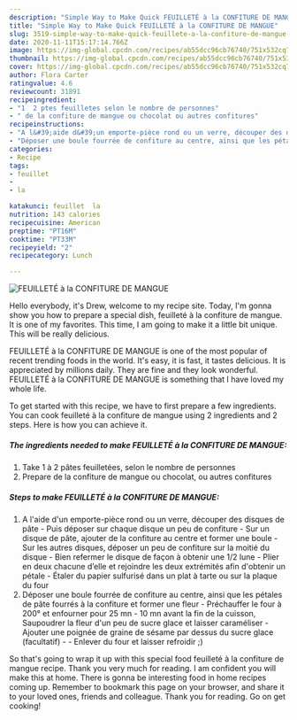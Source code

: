 ```yaml
---
description: "Simple Way to Make Quick FEUILLETÉ à la CONFITURE DE MANGUE"
title: "Simple Way to Make Quick FEUILLETÉ à la CONFITURE DE MANGUE"
slug: 3519-simple-way-to-make-quick-feuillete-a-la-confiture-de-mangue
date: 2020-11-11T15:17:14.766Z
image: https://img-global.cpcdn.com/recipes/ab55dcc96cb76740/751x532cq70/feuillete-a-la-confiture-de-mangue-photo-principale-de-la-recette.jpg
thumbnail: https://img-global.cpcdn.com/recipes/ab55dcc96cb76740/751x532cq70/feuillete-a-la-confiture-de-mangue-photo-principale-de-la-recette.jpg
cover: https://img-global.cpcdn.com/recipes/ab55dcc96cb76740/751x532cq70/feuillete-a-la-confiture-de-mangue-photo-principale-de-la-recette.jpg
author: Flora Carter
ratingvalue: 4.6
reviewcount: 31891
recipeingredient:
- "1  2 ptes feuilletes selon le nombre de personnes"
- " de la confiture de mangue ou chocolat ou autres confitures"
recipeinstructions:
- "A l&#39;aide d&#39;un emporte-pièce rond ou un verre, découper des disques de pâte Puis déposer sur chaque disque un peu de confiture Sur un disque de pâte, ajouter de la confiture au centre et former une boule  Sur les autres disques, déposer un peu de confiture sur la moitié du disque Bien refermer le disque de façon à obtenir une 1/2 lune  Plier en deux chacune d’elle et rejoindre les deux extrémités afin d&#39;obtenir un pétale Étaler du papier sulfurisé dans un plat à tarte ou sur la plaque du four"
- "Déposer une boule fourrée de confiture au centre, ainsi que les pétales de pâte fourrés à la confiture et former une fleur Préchauffer le four à 200° et enfourner pour 25 mn 10 mn avant la fin de la cuisson, Saupoudrer la fleur d&#39;un peu de sucre glace et laisser caraméliser Ajouter une poignée de graine de sésame par dessus du sucre glace (facultatif)  Enlever du four et laisser refroidir ;)"
categories:
- Recipe
tags:
- feuillet
- 
- la

katakunci: feuillet  la 
nutrition: 143 calories
recipecuisine: American
preptime: "PT16M"
cooktime: "PT33M"
recipeyield: "2"
recipecategory: Lunch

---
```



![FEUILLETÉ à la CONFITURE DE MANGUE](https://img-global.cpcdn.com/recipes/ab55dcc96cb76740/751x532cq70/feuillete-a-la-confiture-de-mangue-photo-principale-de-la-recette.jpg)

Hello everybody, it's Drew, welcome to my recipe site. Today, I'm gonna show you how to prepare a special dish, feuilleté à la confiture de mangue. It is one of my favorites. This time, I am going to make it a little bit unique. This will be really delicious.

FEUILLETÉ à la CONFITURE DE MANGUE is one of the most popular of recent trending foods in the world. It's easy, it is fast, it tastes delicious. It is appreciated by millions daily. They are fine and they look wonderful. FEUILLETÉ à la CONFITURE DE MANGUE is something that I have loved my whole life.




To get started with this recipe, we have to first prepare a few ingredients. You can cook feuilleté à la confiture de mangue using 2 ingredients and 2 steps. Here is how you can achieve it.

<!--inarticleads1-->

##### The ingredients needed to make FEUILLETÉ à la CONFITURE DE MANGUE:

1. Take 1 à 2 pâtes feuilletées, selon le nombre de personnes
1. Prepare  de la confiture de mangue ou chocolat, ou autres confitures




<!--inarticleads2-->

##### Steps to make FEUILLETÉ à la CONFITURE DE MANGUE:

1. A l&#39;aide d&#39;un emporte-pièce rond ou un verre, découper des disques de pâte - Puis déposer sur chaque disque un peu de confiture - Sur un disque de pâte, ajouter de la confiture au centre et former une boule  - Sur les autres disques, déposer un peu de confiture sur la moitié du disque - Bien refermer le disque de façon à obtenir une 1/2 lune  - Plier en deux chacune d’elle et rejoindre les deux extrémités afin d&#39;obtenir un pétale - Étaler du papier sulfurisé dans un plat à tarte ou sur la plaque du four
1. Déposer une boule fourrée de confiture au centre, ainsi que les pétales de pâte fourrés à la confiture et former une fleur - Préchauffer le four à 200° et enfourner pour 25 mn - 10 mn avant la fin de la cuisson, Saupoudrer la fleur d&#39;un peu de sucre glace et laisser caraméliser - Ajouter une poignée de graine de sésame par dessus du sucre glace (facultatif) -  - Enlever du four et laisser refroidir ;)




So that's going to wrap it up with this special food feuilleté à la confiture de mangue recipe. Thank you very much for reading. I am confident you will make this at home. There is gonna be interesting food in home recipes coming up. Remember to bookmark this page on your browser, and share it to your loved ones, friends and colleague. Thank you for reading. Go on get cooking!
